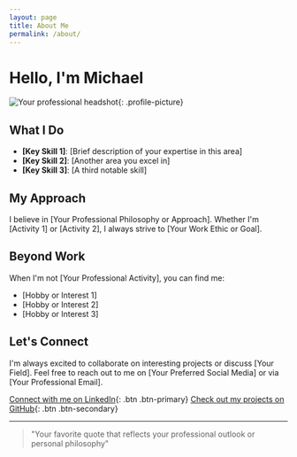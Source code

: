 ```yaml
---
layout: page
title: About Me
permalink: /about/
---
```


# Hello, I'm Michael

![Your professional headshot](assets/images/headshot.jpg){: .profile-picture}


## What I Do

- **[Key Skill 1]**: [Brief description of your expertise in this area]
- **[Key Skill 2]**: [Another area you excel in]
- **[Key Skill 3]**: [A third notable skill]

## My Approach

I believe in [Your Professional Philosophy or Approach]. Whether I'm [Activity 1] or [Activity 2], I always strive to [Your Work Ethic or Goal].

## Beyond Work

When I'm not [Your Professional Activity], you can find me:

- [Hobby or Interest 1]
- [Hobby or Interest 2]
- [Hobby or Interest 3]

## Let's Connect

I'm always excited to collaborate on interesting projects or discuss [Your Field]. Feel free to reach out to me on [Your Preferred Social Media] or via [Your Professional Email].

[Connect with me on LinkedIn](https://www.linkedin.com/in/your-profile){: .btn .btn-primary}
[Check out my projects on GitHub](https://github.com/your-username){: .btn .btn-secondary}

---

> "Your favorite quote that reflects your professional outlook or personal philosophy"
